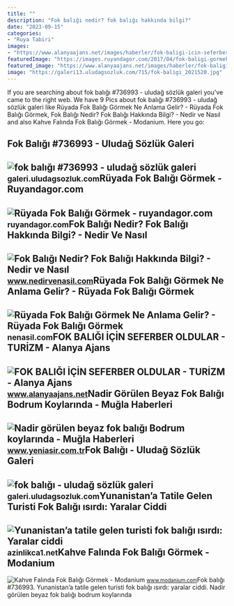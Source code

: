 ```yaml
---
title: ""
description: "Fok balığı nedir? fok balığı hakkında bilgi?"
date: "2023-09-15"
categories:
- "Ruya Tabiri"
images:
- "https://www.alanyaajans.net/images/haberler/fok-baligi-icin-seferber-oldular.jpg"
featuredImage: "https://images.ruyandagor.com/2017/04/fok-baligi-gormek-2255.jpg"
featured_image: "https://www.alanyaajans.net/images/haberler/fok-baligi-icin-seferber-oldular.jpg"
image: "https://galeri13.uludagsozluk.com/715/fok-baligi_2021520.jpg"
---
```


If you are searching about fok balığı #736993 - uludağ sözlük galeri you've came to the right web. We have 9 Pics about fok balığı #736993 - uludağ sözlük galeri like Rüyada Fok Balığı Görmek Ne Anlama Gelir? - Rüyada Fok Balığı Görmek, Fok Balığı Nedir? Fok Balığı Hakkında Bilgi? - Nedir ve Nasıl and also Kahve Falında Fok Balığı Görmek - Modanium. Here you go:

Fok Balığı #736993 - Uludağ Sözlük Galeri
-----------------------------------------

 ![fok balığı #736993 - uludağ sözlük galeri](https://galeri8.uludagsozluk.com/468/fok-baligi_736993.jpg) <small>galeri.uludagsozluk.com</small>Rüyada Fok Balığı Görmek - Ruyandagor.com
-----------------------------------------

 ![Rüyada Fok Balığı Görmek - ruyandagor.com](https://images.ruyandagor.com/2017/04/fok-baligi-gormek-2255.jpg) <small>ruyandagor.com</small>Fok Balığı Nedir? Fok Balığı Hakkında Bilgi? - Nedir Ve Nasıl
-------------------------------------------------------------

 ![Fok Balığı Nedir? Fok Balığı Hakkında Bilgi? - Nedir ve Nasıl](https://www.nedirvenasil.com/wp-content/uploads/2009/02/Fok-Baligi-Nedir1.jpg) <small>www.nedirvenasil.com</small>Rüyada Fok Balığı Görmek Ne Anlama Gelir? - Rüyada Fok Balığı Görmek
--------------------------------------------------------------------

 ![Rüyada Fok Balığı Görmek Ne Anlama Gelir? - Rüyada Fok Balığı Görmek](https://nenasil.com/wp-content/uploads/2020/07/ruyada-fok-baligi-gormek-ne-anlama-gelir-840x400.jpg) <small>nenasil.com</small>FOK BALIĞI İÇİN SEFERBER OLDULAR - TURİZM - Alanya Ajans
--------------------------------------------------------

 ![FOK BALIĞI İÇİN SEFERBER OLDULAR - TURİZM - Alanya Ajans](https://www.alanyaajans.net/images/haberler/fok-baligi-icin-seferber-oldular.jpg) <small>www.alanyaajans.net</small>Nadir Görülen Beyaz Fok Balığı Bodrum Koylarında - Muğla Haberleri
------------------------------------------------------------------

 ![Nadir görülen beyaz fok balığı Bodrum koylarında - Muğla Haberleri](https://iaysr.tmgrup.com.tr/1cb0ad/0/0/0/0/0/0?u=https://iysr.tmgrup.com.tr/album/2019/05/29/nadir-gorulen-beyaz-fok-baligi-bodrum-koylarinda-1559133947239.jpg) <small>www.yeniasir.com.tr</small>Fok Balığı - Uludağ Sözlük Galeri
---------------------------------

 ![fok balığı - uludağ sözlük galeri](https://galeri13.uludagsozluk.com/715/fok-baligi_2021520.jpg) <small>galeri.uludagsozluk.com</small>Yunanistan’a Tatile Gelen Turisti Fok Balığı ısırdı: Yaralar Ciddi
------------------------------------------------------------------

 ![Yunanistan’a tatile gelen turisti fok balığı ısırdı: Yaralar ciddi](https://azinlikca1.net/wp-content/uploads/2021/05/fok-baligi.jpg) <small>azinlikca1.net</small>Kahve Falında Fok Balığı Görmek - Modanium
------------------------------------------

 ![Kahve Falında Fok Balığı Görmek - Modanium](https://www.modanium.com/wp-content/uploads/2015/04/kahve-falinda-fok-baligi-gormek.jpg) <small>www.modanium.com</small>Fok balığı #736993. Yunanistan’a tatile gelen turisti fok balığı ısırdı: yaralar ciddi. Nadir görülen beyaz fok balığı bodrum koylarında
